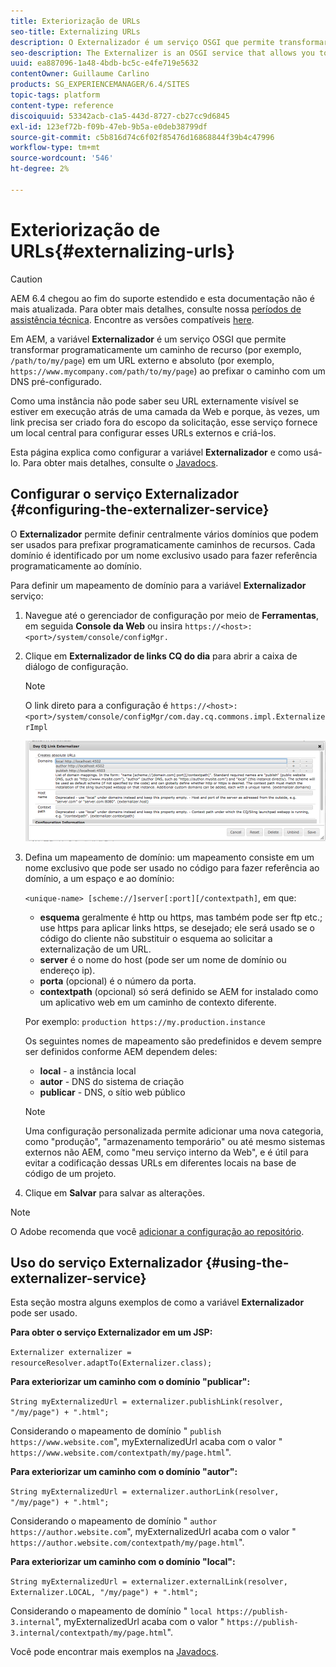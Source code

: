 ```yaml
---
title: Exteriorização de URLs
seo-title: Externalizing URLs
description: O Externalizador é um serviço OSGI que permite transformar programaticamente um caminho de recurso em um URL externo e absoluto
seo-description: The Externalizer is an OSGI service that allows you to programmatically transform a resource path into an external and absolute URL
uuid: ea887096-1a48-4bdb-bc5c-e4fe719e5632
contentOwner: Guillaume Carlino
products: SG_EXPERIENCEMANAGER/6.4/SITES
topic-tags: platform
content-type: reference
discoiquuid: 53342acb-c1a5-443d-8727-cb27cc9d6845
exl-id: 123ef72b-f09b-47eb-9b5a-e0deb38799df
source-git-commit: c5b816d74c6f02f85476d16868844f39b4c47996
workflow-type: tm+mt
source-wordcount: '546'
ht-degree: 2%

---
```


# Exteriorização de URLs{#externalizing-urls}

>[!CAUTION]
>
>AEM 6.4 chegou ao fim do suporte estendido e esta documentação não é mais atualizada. Para obter mais detalhes, consulte nossa [períodos de assistência técnica](https://helpx.adobe.com/br/support/programs/eol-matrix.html). Encontre as versões compatíveis [here](https://experienceleague.adobe.com/docs/).

Em AEM, a variável **Externalizador** é um serviço OSGI que permite transformar programaticamente um caminho de recurso (por exemplo, `/path/to/my/page`) em um URL externo e absoluto (por exemplo, `https://www.mycompany.com/path/to/my/page`) ao prefixar o caminho com um DNS pré-configurado.

Como uma instância não pode saber seu URL externamente visível se estiver em execução atrás de uma camada da Web e porque, às vezes, um link precisa ser criado fora do escopo da solicitação, esse serviço fornece um local central para configurar esses URLs externos e criá-los.

Esta página explica como configurar a variável **Externalizador** e como usá-lo. Para obter mais detalhes, consulte o [Javadocs](https://helpx.adobe.com/experience-manager/6-4/sites/developing/using/reference-materials/javadoc/com/day/cq/commons/Externalizer.html).

## Configurar o serviço Externalizador {#configuring-the-externalizer-service}

O **Externalizador** permite definir centralmente vários domínios que podem ser usados para prefixar programaticamente caminhos de recursos. Cada domínio é identificado por um nome exclusivo usado para fazer referência programaticamente ao domínio.

Para definir um mapeamento de domínio para a variável **Externalizador** serviço:

1. Navegue até o gerenciador de configuração por meio de **Ferramentas**, em seguida **Console da Web** ou insira `https://<host>:<port>/system/console/configMgr.`
1. Clique em **Externalizador de links CQ do dia** para abrir a caixa de diálogo de configuração.

   >[!NOTE]
   >
   >O link direto para a configuração é `https://<host>:<port>/system/console/configMgr/com.day.cq.commons.impl.ExternalizerImpl`

   ![chlimage_1-44](assets/chlimage_1-44.png)

1. Defina um mapeamento de domínio: um mapeamento consiste em um nome exclusivo que pode ser usado no código para fazer referência ao domínio, a um espaço e ao domínio:

   `<unique-name> [scheme://]server[:port][/contextpath]`, em que:

   * **esquema** geralmente é http ou https, mas também pode ser ftp etc.; use https para aplicar links https, se desejado; ele será usado se o código do cliente não substituir o esquema ao solicitar a externalização de um URL.
   * **server** é o nome do host (pode ser um nome de domínio ou endereço ip).
   * **porta** (opcional) é o número da porta.
   * **contextpath** (opcional) só será definido se AEM for instalado como um aplicativo web em um caminho de contexto diferente.

   Por exemplo: `production https://my.production.instance`

   Os seguintes nomes de mapeamento são predefinidos e devem sempre ser definidos conforme AEM dependem deles:

   * **local** - a instância local
   * **autor** - DNS do sistema de criação
   * **publicar** - DNS, o sítio web público

   >[!NOTE]
   >
   >Uma configuração personalizada permite adicionar uma nova categoria, como &quot;produção&quot;, &quot;armazenamento temporário&quot; ou até mesmo sistemas externos não AEM, como &quot;meu serviço interno da Web&quot;, e é útil para evitar a codificação dessas URLs em diferentes locais na base de código de um projeto.

1. Clique em **Salvar** para salvar as alterações.

>[!NOTE]
>
>O Adobe recomenda que você [adicionar a configuração ao repositório](/help/sites-deploying/configuring-osgi.md#adding-a-new-configuration-to-the-repository).

## Uso do serviço Externalizador {#using-the-externalizer-service}

Esta seção mostra alguns exemplos de como a variável **Externalizador** pode ser usado.

**Para obter o serviço Externalizador em um JSP:**

`Externalizer externalizer = resourceResolver.adaptTo(Externalizer.class);`

**Para exteriorizar um caminho com o domínio &quot;publicar&quot;:**

`String myExternalizedUrl = externalizer.publishLink(resolver, "/my/page") + ".html";`

Considerando o mapeamento de domínio &quot; `publish https://www.website.com`&quot;, myExternalizedUrl acaba com o valor &quot; `https://www.website.com/contextpath/my/page.html`&quot;.

**Para exteriorizar um caminho com o domínio &quot;autor&quot;:**

`String myExternalizedUrl = externalizer.authorLink(resolver, "/my/page") + ".html";`

Considerando o mapeamento de domínio &quot; `author https://author.website.com`&quot;, myExternalizedUrl acaba com o valor &quot; `https://author.website.com/contextpath/my/page.html`&quot;.

**Para exteriorizar um caminho com o domínio &quot;local&quot;:**

`String myExternalizedUrl = externalizer.externalLink(resolver, Externalizer.LOCAL, "/my/page") + ".html";`

Considerando o mapeamento de domínio &quot; `local https://publish-3.internal`&quot;, myExternalizedUrl acaba com o valor &quot; `https://publish-3.internal/contextpath/my/page.html`&quot;.

Você pode encontrar mais exemplos na [Javadocs](https://helpx.adobe.com/experience-manager/6-4/sites/developing/using/reference-materials/javadoc/com/day/cq/commons/Externalizer.html).
